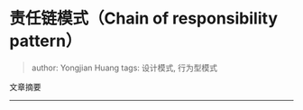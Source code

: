 # 责任链模式（Chain of responsibility pattern）
> author: Yongjian Huang
> tags: 设计模式, 行为型模式

文章摘要
**********
```

```
